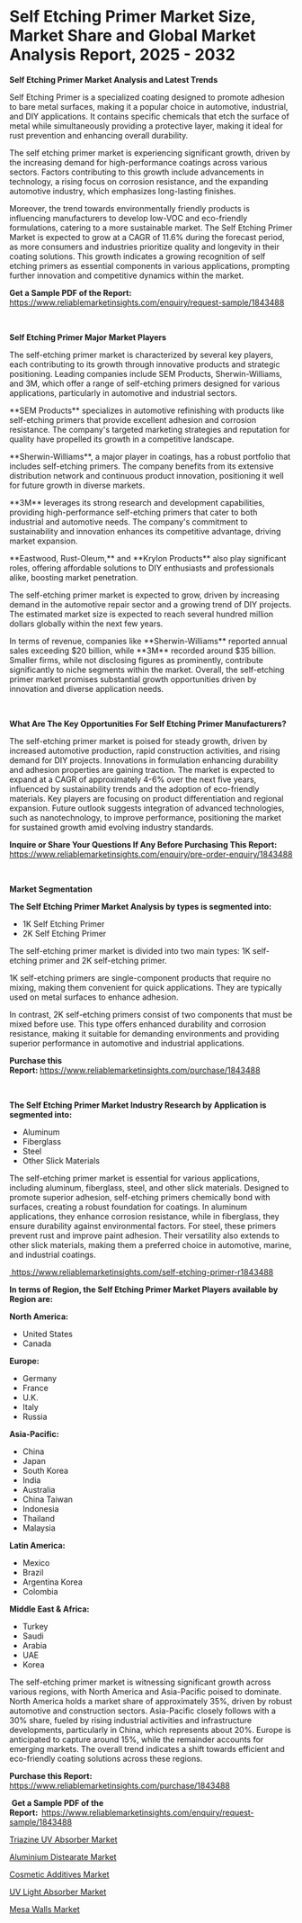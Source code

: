 <p><h1>Self Etching Primer Market Size, Market Share and Global Market Analysis Report, 2025 - 2032</h1></p><p><strong>Self Etching Primer Market Analysis and Latest Trends</strong></p>
<p><p>Self Etching Primer is a specialized coating designed to promote adhesion to bare metal surfaces, making it a popular choice in automotive, industrial, and DIY applications. It contains specific chemicals that etch the surface of metal while simultaneously providing a protective layer, making it ideal for rust prevention and enhancing overall durability. </p><p>The self etching primer market is experiencing significant growth, driven by the increasing demand for high-performance coatings across various sectors. Factors contributing to this growth include advancements in technology, a rising focus on corrosion resistance, and the expanding automotive industry, which emphasizes long-lasting finishes. </p><p>Moreover, the trend towards environmentally friendly products is influencing manufacturers to develop low-VOC and eco-friendly formulations, catering to a more sustainable market. The Self Etching Primer Market is expected to grow at a CAGR of 11.6% during the forecast period, as more consumers and industries prioritize quality and longevity in their coating solutions. This growth indicates a growing recognition of self etching primers as essential components in various applications, prompting further innovation and competitive dynamics within the market.</p></p>
<p><strong>Get a Sample PDF of the Report:&nbsp;</strong> <a href="https://www.reliablemarketinsights.com/enquiry/request-sample/1843488?utm_campaign=2206&utm_medium=2&utm_source=Github&utm_content=ia&utm_term=30012025&utm_id=self-etching-primer">https://www.reliablemarketinsights.com/enquiry/request-sample/1843488</a></p>
<p>&nbsp;</p>
<p><strong>Self Etching Primer Major Market Players</strong></p>
<p><p>The self-etching primer market is characterized by several key players, each contributing to its growth through innovative products and strategic positioning. Leading companies include SEM Products, Sherwin-Williams, and 3M, which offer a range of self-etching primers designed for various applications, particularly in automotive and industrial sectors.</p><p>**SEM Products** specializes in automotive refinishing with products like self-etching primers that provide excellent adhesion and corrosion resistance. The company's targeted marketing strategies and reputation for quality have propelled its growth in a competitive landscape.</p><p>**Sherwin-Williams**, a major player in coatings, has a robust portfolio that includes self-etching primers. The company benefits from its extensive distribution network and continuous product innovation, positioning it well for future growth in diverse markets.</p><p>**3M** leverages its strong research and development capabilities, providing high-performance self-etching primers that cater to both industrial and automotive needs. The company's commitment to sustainability and innovation enhances its competitive advantage, driving market expansion.</p><p>**Eastwood, Rust-Oleum,** and **Krylon Products** also play significant roles, offering affordable solutions to DIY enthusiasts and professionals alike, boosting market penetration.</p><p>The self-etching primer market is expected to grow, driven by increasing demand in the automotive repair sector and a growing trend of DIY projects. The estimated market size is expected to reach several hundred million dollars globally within the next few years.</p><p>In terms of revenue, companies like **Sherwin-Williams** reported annual sales exceeding $20 billion, while **3M** recorded around $35 billion. Smaller firms, while not disclosing figures as prominently, contribute significantly to niche segments within the market. Overall, the self-etching primer market promises substantial growth opportunities driven by innovation and diverse application needs.</p></p>
<p>&nbsp;</p>
<p><strong>What Are The Key Opportunities For Self Etching Primer Manufacturers?</strong></p>
<p><p>The self-etching primer market is poised for steady growth, driven by increased automotive production, rapid construction activities, and rising demand for DIY projects. Innovations in formulation enhancing durability and adhesion properties are gaining traction. The market is expected to expand at a CAGR of approximately 4-6% over the next five years, influenced by sustainability trends and the adoption of eco-friendly materials. Key players are focusing on product differentiation and regional expansion. Future outlook suggests integration of advanced technologies, such as nanotechnology, to improve performance, positioning the market for sustained growth amid evolving industry standards.</p></p>
<p><strong>Inquire or Share Your Questions If Any Before Purchasing This Report:</strong> <a href="https://www.reliablemarketinsights.com/enquiry/pre-order-enquiry/1843488?utm_campaign=2206&utm_medium=2&utm_source=Github&utm_content=ia&utm_term=30012025&utm_id=self-etching-primer">https://www.reliablemarketinsights.com/enquiry/pre-order-enquiry/1843488</a></p>
<p>&nbsp;</p>
<p><strong>Market Segmentation</strong></p>
<p><strong>The Self Etching Primer Market Analysis by types is segmented into:</strong></p>
<p><ul><li>1K Self Etching Primer</li><li>2K Self Etching Primer</li></ul></p>
<p><p>The self-etching primer market is divided into two main types: 1K self-etching primer and 2K self-etching primer. </p><p>1K self-etching primers are single-component products that require no mixing, making them convenient for quick applications. They are typically used on metal surfaces to enhance adhesion. </p><p>In contrast, 2K self-etching primers consist of two components that must be mixed before use. This type offers enhanced durability and corrosion resistance, making it suitable for demanding environments and providing superior performance in automotive and industrial applications.</p></p>
<p><strong>Purchase this Report:&nbsp;</strong><a href="https://www.reliablemarketinsights.com/purchase/1843488?utm_campaign=2206&utm_medium=2&utm_source=Github&utm_content=ia&utm_term=30012025&utm_id=self-etching-primer">https://www.reliablemarketinsights.com/purchase/1843488</a></p>
<p>&nbsp;</p>
<p><strong>The Self Etching Primer Market Industry Research by Application is segmented into:</strong></p>
<p><ul><li>Aluminum</li><li>Fiberglass</li><li>Steel</li><li>Other Slick Materials</li></ul></p>
<p><p>The self-etching primer market is essential for various applications, including aluminum, fiberglass, steel, and other slick materials. Designed to promote superior adhesion, self-etching primers chemically bond with surfaces, creating a robust foundation for coatings. In aluminum applications, they enhance corrosion resistance, while in fiberglass, they ensure durability against environmental factors. For steel, these primers prevent rust and improve paint adhesion. Their versatility also extends to other slick materials, making them a preferred choice in automotive, marine, and industrial coatings.</p></p>
<p><a href="https://www.reliablemarketinsights.com/self-etching-primer-r1843488?utm_campaign=2206&utm_medium=2&utm_source=Github&utm_content=ia&utm_term=30012025&utm_id=self-etching-primer">&nbsp;https://www.reliablemarketinsights.com/self-etching-primer-r1843488</a></p>
<p><strong>In terms of Region, the Self Etching Primer Market Players available by Region are:</strong></p>
<p>
    <p> <strong> North America: </strong>
        <ul>
            <li>United States</li>
            <li>Canada</li>
        </ul>
        </p> 
    <p> <strong> Europe: </strong>
        <ul>
            <li>Germany</li>
            <li>France</li>
            <li>U.K.</li>
            <li>Italy</li>
            <li>Russia</li>
        </ul>
        </p> 
    <p> <strong> Asia-Pacific: </strong>
        <ul>
            <li>China</li>
            <li>Japan</li>
            <li>South Korea</li>
            <li>India</li>
            <li>Australia</li>
            <li>China Taiwan</li>
            <li>Indonesia</li>
            <li>Thailand</li>
            <li>Malaysia</li>
        </ul>
        </p> 
    <p> <strong> Latin America: </strong>
        <ul>
            <li>Mexico</li>
            <li>Brazil</li>
            <li>Argentina Korea</li>
            <li>Colombia</li>
        </ul>
        </p> 
    <p> <strong> Middle East & Africa: </strong>
        <ul>
            <li>Turkey</li>
            <li>Saudi</li>
            <li>Arabia</li>
            <li>UAE</li>
            <li>Korea</li>
        </ul>
    </p>
    </p>
<p><p>The self-etching primer market is witnessing significant growth across various regions, with North America and Asia-Pacific poised to dominate. North America holds a market share of approximately 35%, driven by robust automotive and construction sectors. Asia-Pacific closely follows with a 30% share, fueled by rising industrial activities and infrastructure developments, particularly in China, which represents about 20%. Europe is anticipated to capture around 15%, while the remainder accounts for emerging markets. The overall trend indicates a shift towards efficient and eco-friendly coating solutions across these regions.</p></p>
<p><strong>Purchase this Report: </strong><a href="https://www.reliablemarketinsights.com/purchase/1843488?utm_campaign=2206&utm_medium=2&utm_source=Github&utm_content=ia&utm_term=30012025&utm_id=self-etching-primer">https://www.reliablemarketinsights.com/purchase/1843488</a></p>
<p>&nbsp;<strong>Get a Sample PDF of the Report:&nbsp;&nbsp;</strong><a href="https://www.reliablemarketinsights.com/enquiry/request-sample/1843488?utm_campaign=2206&utm_medium=2&utm_source=Github&utm_content=ia&utm_term=30012025&utm_id=self-etching-primer">https://www.reliablemarketinsights.com/enquiry/request-sample/1843488</a></p>
<p><strong></strong></p>
<p><p><a href="https://github.com/elitasvimal/Market-Research-Report-List-1/blob/main/triazine-uv-absorber-market.md?utm_campaign=2206&utm_medium=2&utm_source=Github&utm_content=ia&utm_term=30012025&utm_id=self-etching-primer">Triazine UV Absorber Market</a></p><p><a href="https://github.com/meuskocov/Market-Research-Report-List-1/blob/main/aluminium-distearate-market.md?utm_campaign=2206&utm_medium=2&utm_source=Github&utm_content=ia&utm_term=30012025&utm_id=self-etching-primer">Aluminium Distearate Market</a></p><p><a href="https://github.com/pelahotayabe/Market-Research-Report-List-1/blob/main/cosmetic-additives-market.md?utm_campaign=2206&utm_medium=2&utm_source=Github&utm_content=ia&utm_term=30012025&utm_id=self-etching-primer">Cosmetic Additives Market</a></p><p><a href="https://github.com/raeezkenedz/Market-Research-Report-List-1/blob/main/uv-light-absorber-market.md?utm_campaign=2206&utm_medium=2&utm_source=Github&utm_content=ia&utm_term=30012025&utm_id=self-etching-primer">UV Light Absorber Market</a></p><p><a href="https://github.com/binnazcassam/Market-Research-Report-List-1/blob/main/mesa-walls-market.md?utm_campaign=2206&utm_medium=2&utm_source=Github&utm_content=ia&utm_term=30012025&utm_id=self-etching-primer">Mesa Walls Market</a></p></p>